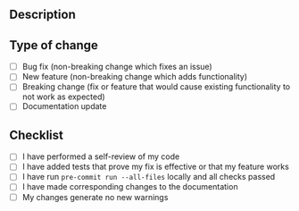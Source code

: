 ## Description

<!-- Please include a summary of the changes and relevant context. -->

## Type of change

- [ ] Bug fix (non-breaking change which fixes an issue)
- [ ] New feature (non-breaking change which adds functionality)
- [ ] Breaking change (fix or feature that would cause existing functionality to not work as expected)
- [ ] Documentation update

## Checklist

- [ ] I have performed a self-review of my code
- [ ] I have added tests that prove my fix is effective or that my feature works
- [ ] I have run `pre-commit run --all-files` locally and all checks passed
- [ ] I have made corresponding changes to the documentation
- [ ] My changes generate no new warnings
